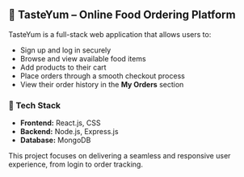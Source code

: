 ## 🛒 TasteYum – Online Food Ordering Platform

TasteYum is a full-stack web application that allows users to:

- Sign up and log in securely
- Browse and view available food items
- Add products to their cart
- Place orders through a smooth checkout process
- View their order history in the **My Orders** section

### 🚀 Tech Stack
- **Frontend:** React.js, CSS
- **Backend:** Node.js, Express.js
- **Database:** MongoDB

This project focuses on delivering a seamless and responsive user experience, from login to order tracking.
